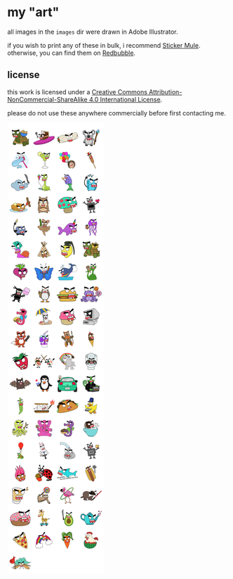 # my "art"

all images in the `images` dir were drawn in Adobe Illustrator.

if you wish to print any of these in bulk, i recommend [Sticker Mule](https://www.stickermule.com/). otherwise, you can find them on [Redbubble](https://www.redbubble.com/people/shortstack/collections/579066-zombies-ftw?asc=u/).

## license

this work is licensed under a [Creative Commons Attribution-NonCommercial-ShareAlike 4.0 International License](https://creativecommons.org/licenses/by-nc-sa/4.0/).

please do not use these anywhere commercially before first contacting me.

![](https://raw.githubusercontent.com/shortstack/art/master/images/all.png)
